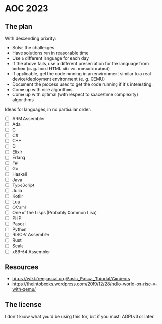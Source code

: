 # AOC 2023
## The plan
With descending priority:
- Solve the challenges
- Have solutions run in reasonable time
- Use a different language for each day
- If the above fails, use a different presentation for the language from before (e. g. local HTML site vs. console output)
- If applicable, get the code running in an environment similar to a real device/deployment environment (e. g. QEMU)
- Document the process used to get the code running if it's interesting.
- Come up with nice algorithms
- Come up with optimal (with respect to space/time complexity) algorithms

Ideas for languages, in no particular order:
- [ ] ARM Assembler
- [ ] Ada
- [ ] C
- [ ] C#
- [ ] C++
- [ ] D
- [ ] Elixir
- [ ] Erlang
- [ ] F#
- [ ] Go
- [ ] Haskell
- [ ] Java
- [ ] TypeScript
- [ ] Julia
- [ ] Kotlin
- [ ] Lua
- [ ] OCaml
- [ ] One of the Lisps (Probably Common Lisp)
- [ ] PHP
- [ ] Pascal
- [ ] Python
- [ ] RISC-V Assembler
- [ ] Rust
- [ ] Scala
- [ ] x86-64 Assembler

## Resources
- https://wiki.freepascal.org/Basic_Pascal_Tutorial/Contents
- https://theintobooks.wordpress.com/2019/12/28/hello-world-on-risc-v-with-qemu/
## The license
I don't know what you'd be using this for, but if you must: AGPLv3 or later.
